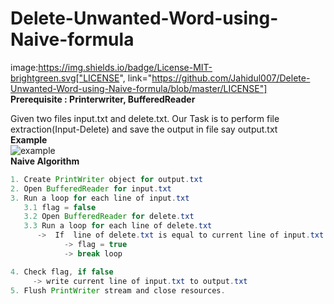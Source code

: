 # Delete-Unwanted-Word-using-Naive-formula
image:https://img.shields.io/badge/License-MIT-brightgreen.svg["LICENSE", link="https://github.com/Jahidul007/Delete-Unwanted-Word-using-Naive-formula/blob/master/LICENSE"] </br>
**Prerequisite : Printerwriter, BufferedReader**</br>

Given two files input.txt and delete.txt. Our Task is to perform file extraction(Input-Delete) and save the output in file say output.txt</br>
**Example**</br>
![example](https://user-images.githubusercontent.com/26745548/55197707-83100c00-51dd-11e9-93bc-8bd6d6a96fdc.png)</br>
**Naive Algorithm**</br>
```java
1. Create PrintWriter object for output.txt
2. Open BufferedReader for input.txt
3. Run a loop for each line of input.txt
   3.1 flag = false
   3.2 Open BufferedReader for delete.txt
   3.3 Run a loop for each line of delete.txt
      ->  If  line of delete.txt is equal to current line of input.txt 
            -> flag = true
            -> break loop

4. Check flag, if false
     -> write current line of input.txt to output.txt
5. Flush PrintWriter stream and close resources.
```
